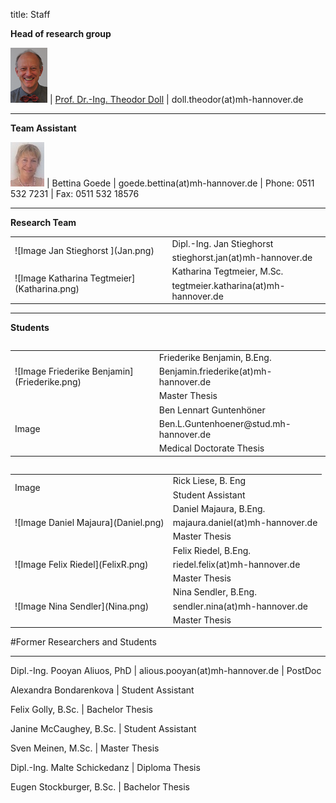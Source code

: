 title: Staff

**Head of research group**

![Image Theo Doll](Theo.png) |  [Prof. Dr.-Ing. Theodor Doll](pagedoll.html) |  doll.theodor(at)mh-hannover.de

----------------------------------------------------------------------------------------
**Team Assistant**

![Image Bettina Goede](Bettina.jpg) | Bettina Goede					|		goede.bettina(at)mh-hannover.de	|	Phone: 0511 532 7231	|	Fax: 0511 532 18576

---------------------------
**Research Team**
<table> 
<td rowspan="2">![Image Jan Stieghorst ](Jan.png)  </td>
<td> Dipl.-Ing. Jan Stieghorst </td>  
</tr>
<tr>
<td>stieghorst.jan(at)mh-hannover.de
</td>
</tr> 
<tr>
<td rowspan="2">![Image Katharina Tegtmeier](Katharina.png)  </td>
<td> Katharina Tegtmeier, M.Sc. </td>  
</tr>
<tr>
<td>tegtmeier.katharina(at)mh-hannover.de
</td>
</tr>
<table>


-----------------------------
**Students**

<table>
<tr>
<td rowspan="3">![Image Friederike Benjamin](Friederike.png) </td>
<td>Friederike Benjamin, B.Eng.</td>
</tr>
<tr>
<td>Benjamin.friederike(at)mh-hannover.de</td>
</tr>
<tr> 
<td>Master Thesis	</td>
</tr>

<tr>
<td rowspan="3">Image </td>
<td>Ben Lennart Guntenhöner</td>
</tr>
<tr>
<td>Ben.L.Guntenhoener@stud.mh-hannover.de</td>
</tr>
<tr> 
<td>Medical Doctorate Thesis </td>
</tr>
<table>
<table>
<tr>
<td rowspan="2">Image</td>
<td> Rick Liese, B. Eng</td>
</tr>
<tr> 
<td>Student Assistant</td>
</tr>

<tr>
<td rowspan="3">![Image Daniel Majaura](Daniel.png) </td>
<td>Daniel Majaura, B.Eng.</td>
</tr>
<tr>
<td>majaura.daniel(at)mh-hannover.de</td>
</tr>
<tr> 
<td>Master Thesis</td>
</tr>

<tr>
<td rowspan="3">![Image Felix Riedel](FelixR.png) </td>
<td>Felix Riedel, B.Eng.</td>
</tr>
<tr>
<td>riedel.felix(at)mh-hannover.de</td>
</tr>
<tr> 
<td>Master Thesis</td>
</tr>

<tr>
<td rowspan="3">![Image Nina Sendler](Nina.png)</td>
<td>Nina Sendler, B.Eng.</td>
</tr>
<tr>
<td>sendler.nina(at)mh-hannover.de</td>
</tr>
<tr> 
<td>Master Thesis</td>
</tr>
<table>


<!--[Image Azar Farajzadeh](Azar.png) | Azar Farajzadeh, M. Sc. | Student Project -->

<!--[Image Lennart Guntenhöner](Lennart.png) | Ben Lennart Guntenhöner | Ben.L.Guntenhoener@stud.mh-hannover.de | Medical Doctorate Thesis 

<!--[Image Rick Liese](Rick.png) | Rick Liese, B. Eng | Student Assistant

![Image Daniel Majaura](Daniel.png) | Daniel Majaura, B.Eng.	|	majaura.daniel(at)mh-hannover.de	|	Master Thesis

![Image Felix Riedel](FelixR.png) | Felix Riedel, B.Eng.	|	riedel.felix(at)mh-hannover.de	|	Master Thesis

![Image Nina Sendler](Nina.png) | Nina Sendler, B.Eng.	|	sendler.nina(at)mh-hannover.de	|	Master Thesis
-->

#Former Researchers and Students

***

Dipl.-Ing. Pooyan Aliuos, PhD | alious.pooyan(at)mh-hannover.de	| PostDoc

Alexandra Bondarenkova | Student Assistant

Felix Golly, B.Sc.	| Bachelor Thesis

Janine McCaughey, B.Sc.	| Student Assistant

Sven Meinen, M.Sc.	|	Master Thesis

Dipl.-Ing. Malte Schickedanz		| Diploma Thesis

Eugen Stockburger, B.Sc.	|	Bachelor Thesis
